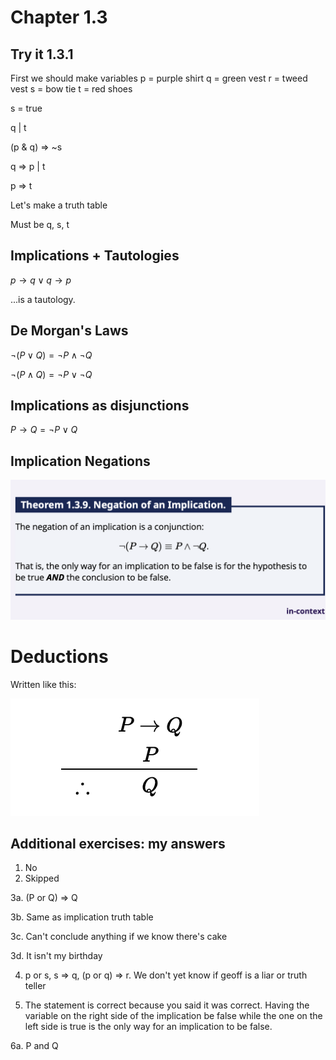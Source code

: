 # Chapter 1.3

## Try it 1.3.1

First we should make variables
p = purple shirt
q = green vest
r = tweed vest
s = bow tie
t = red shoes

s = true

q | t

(p & q) => ~s

q => p | t

p => t

Let's make a truth table

Must be q, s, t

## Implications + Tautologies

$p \rightarrow q \vee q \rightarrow p$

...is a tautology.

## De Morgan's Laws

$\neg (P \lor Q) = \neg P \land \neg Q$

$\neg (P \land Q) = \neg P \lor \neg Q$

## Implications as disjunctions

$P \rightarrow Q = \neg P \lor Q$

## Implication Negations

![The negation of an implication is a conjunction.](image.png)

# Deductions

Written like this:

![alt text](image-1.png)

## Additional exercises: my answers

1. No
2. Skipped

3a. (P or Q) => Q

3b. Same as implication truth table

3c. Can't conclude anything if we know there's cake

3d. It isn't my birthday

4. p or s, s => q, (p or q) => r. We don't yet know if geoff is a liar or truth teller

5. The statement is correct because you said it was correct. Having the variable on the right side of the implication be false while the one on the left side is true is the only way for an implication to be false.

6a. P and Q
